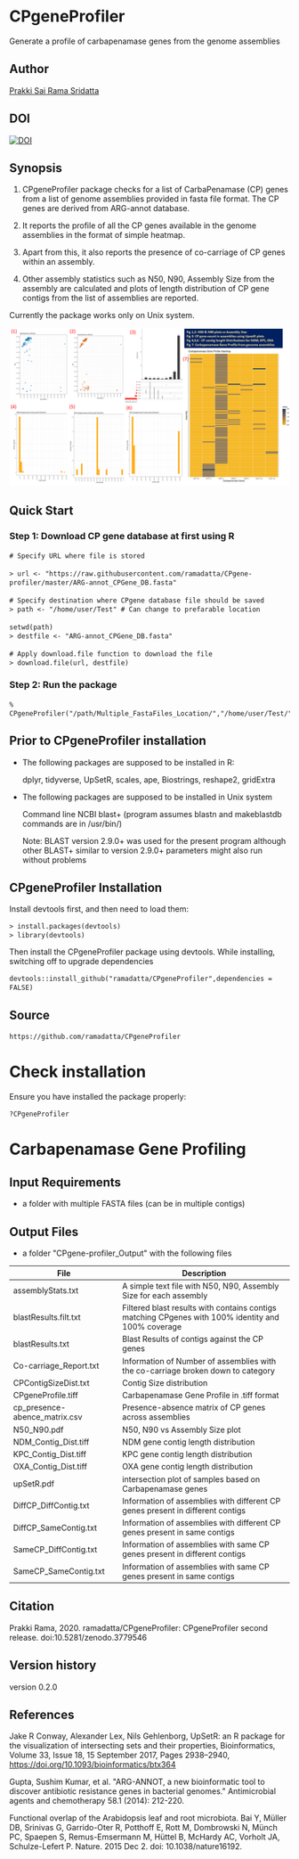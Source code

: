 # CPgeneProfiler
Generate a profile of carbapenamase genes from the genome assemblies

## Author
[Prakki Sai Rama Sridatta](https://twitter.com/prakki_rama)

## DOI
[![DOI](https://zenodo.org/badge/DOI/10.5281/zenodo.3893391.svg)](https://doi.org/10.5281/zenodo.3893391)


## Synopsis

1) CPgeneProfiler package checks for a list of CarbaPenamase (CP) genes from a list of
 genome assemblies provided in fasta file format. The CP genes are derived from ARG-annot
 database.
 
2) It reports the profile of all the CP genes available in the genome assemblies
 in the format of simple heatmap.
 
3) Apart from this, it also reports the presence of co-carriage of CP genes within
 an assembly. 
 
4) Other assembly statistics such as N50, N90, Assembly Size from the
 assembly are calculated and plots of length distribution of CP gene contigs from
 the list of assemblies are reported.  
 
 Currently the package works only on Unix system.

![Example of graphics created using the CPgeneProfiler](CPgeneProfiler_Output.png)

  ## Quick Start

### Step 1: Download CP gene database at first using R
```
# Specify URL where file is stored

> url <- "https://raw.githubusercontent.com/ramadatta/CPgene-profiler/master/ARG-annot_CPGene_DB.fasta"

# Specify destination where CPgene database file should be saved 
> path <- "/home/user/Test" # Can change to prefarable location

setwd(path)
> destfile <- "ARG-annot_CPGene_DB.fasta"

# Apply download.file function to download the file
> download.file(url, destfile)

```
### Step 2: Run the package
```
% CPgeneProfiler("/path/Multiple_FastaFiles_Location/","/home/user/Test/")
```

## Prior to CPgeneProfiler installation

- The following packages are supposed to be installed in R:

  dplyr,
	 tidyverse,
	 UpSetR,
	 scales,
	 ape,
	 Biostrings,
	 reshape2,
	 gridExtra
	 
- The following packages are supposed to be installed in Unix system

    Command line NCBI blast+ (program assumes blastn and makeblastdb commands are in /usr/bin/)
    
    Note: BLAST version 2.9.0+ was used for the present program although other BLAST+ similar to version 2.9.0+ parameters might also run without problems
    

## CPgeneProfiler Installation

Install devtools first, and then need to load them:
```
> install.packages(devtools)
> library(devtools)
```

Then install the CPgeneProfiler package using devtools. While installing, switching off to upgrade dependencies
```
devtools::install_github("ramadatta/CPgeneProfiler",dependencies = FALSE)
```


## Source
```
https://github.com/ramadatta/CPgeneProfiler
```

# Check installation
Ensure you have installed the package properly:
```
?CPgeneProfiler
```
# Carbapenamase Gene Profiling

## Input Requirements
* a folder with multiple FASTA files (can be in multiple contigs)

## Output Files

* a folder "CPgene-profiler_Output" with the following files

File | Description
----------|--------------
assemblyStats.txt | A simple text file with N50, N90, Assembly Size for each assembly
blastResults.filt.txt | Filtered blast results with contains contigs matching CPgenes with 100% identity and 100% coverage
blastResults.txt | Blast Results of contigs against the CP genes
Co-carriage_Report.txt | Information of Number of assemblies with the co-carriage broken down to category
CPContigSizeDist.txt | Contig Size distribution
CPgeneProfile.tiff | Carbapenamase Gene Profile in .tiff format
cp_presence-abence_matrix.csv | Presence-absence matrix of CP genes across assemblies
N50_N90.pdf | N50, N90 vs Assembly Size plot
NDM_Contig_Dist.tiff | NDM gene contig length distribution
KPC_Contig_Dist.tiff | KPC gene contig length distribution
OXA_Contig_Dist.tiff | OXA gene contig length distribution
upSetR.pdf | intersection plot of samples based on Carbapenamase genes
DiffCP_DiffContig.txt | Information of assemblies with different CP genes present in different contigs
DiffCP_SameContig.txt | Information of assemblies with different CP genes present in same contigs 
SameCP_DiffContig.txt | Information of assemblies with same CP genes present in different contigs
SameCP_SameContig.txt | Information of assemblies with same CP genes present in same contigs

## Citation
Prakki Rama, 2020. ramadatta/CPgeneProfiler: CPgeneProfiler second release. doi:10.5281/zenodo.3779546

## Version history

version 0.2.0

## References

Jake R Conway, Alexander Lex, Nils Gehlenborg, UpSetR: an R package for the visualization of intersecting sets and their properties, Bioinformatics, Volume 33, Issue 18, 15 September 2017, Pages 2938–2940, https://doi.org/10.1093/bioinformatics/btx364

Gupta, Sushim Kumar, et al. "ARG-ANNOT, a new bioinformatic tool to discover antibiotic resistance genes in bacterial genomes." Antimicrobial agents and chemotherapy 58.1 (2014): 212-220.

Functional overlap of the Arabidopsis leaf and root microbiota. Bai Y, Müller DB, Srinivas G, Garrido-Oter R, Potthoff E, Rott M, Dombrowski N, Münch PC, Spaepen S, Remus-Emsermann M, Hüttel B, McHardy AC, Vorholt JA, Schulze-Lefert P. Nature. 2015 Dec 2. doi: 10.1038/nature16192.
